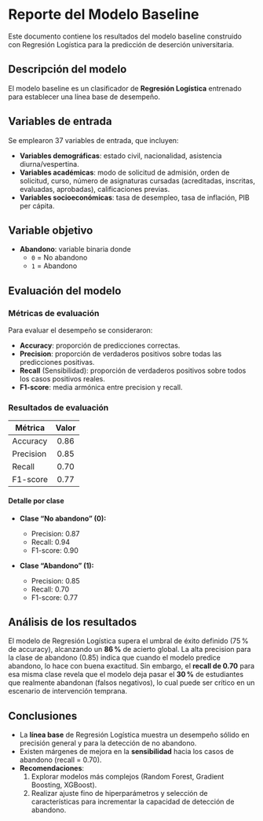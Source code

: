 # Reporte del Modelo Baseline

Este documento contiene los resultados del modelo baseline construido con Regresión Logística para la predicción de deserción universitaria.

## Descripción del modelo
El modelo baseline es un clasificador de **Regresión Logística** entrenado para establecer una línea base de desempeño. 

## Variables de entrada
Se emplearon 37 variables de entrada, que incluyen:
- **Variables demográficas**: estado civil, nacionalidad, asistencia diurna/vespertina.  
- **Variables académicas**: modo de solicitud de admisión, orden de solicitud, curso, número de asignaturas cursadas (acreditadas, inscritas, evaluadas, aprobadas), calificaciones previas.  
- **Variables socioeconómicas**: tasa de desempleo, tasa de inflación, PIB per cápita.  

## Variable objetivo
- **Abandono**: variable binaria donde  
  - `0` = No abandono  
  - `1` = Abandono  

## Evaluación del modelo

### Métricas de evaluación
Para evaluar el desempeño se consideraron:
- **Accuracy**: proporción de predicciones correctas.  
- **Precision**: proporción de verdaderos positivos sobre todas las predicciones positivas.  
- **Recall** (Sensibilidad): proporción de verdaderos positivos sobre todos los casos positivos reales.  
- **F1-score**: media armónica entre precision y recall.

### Resultados de evaluación

| Métrica    | Valor |
|------------|:-----:|
| Accuracy   | 0.86  |
| Precision  | 0.85  |
| Recall     | 0.70  |
| F1-score   | 0.77  |

#### Detalle por clase
- **Clase “No abandono” (0):**  
  - Precision: 0.87  
  - Recall: 0.94  
  - F1-score: 0.90  

- **Clase “Abandono” (1):**  
  - Precision: 0.85  
  - Recall: 0.70  
  - F1-score: 0.77  

## Análisis de los resultados
El modelo de Regresión Logística supera el umbral de éxito definido (75 % de accuracy), alcanzando un **86 %** de acierto global. La alta precision para la clase de abandono (0.85) indica que cuando el modelo predice abandono, lo hace con buena exactitud. Sin embargo, el **recall de 0.70** para esa misma clase revela que el modelo deja pasar el **30 %** de estudiantes que realmente abandonan (falsos negativos), lo cual puede ser crítico en un escenario de intervención temprana.

## Conclusiones
- La **línea base** de Regresión Logística muestra un desempeño sólido en precisión general y para la detección de no abandono.  
- Existen márgenes de mejora en la **sensibilidad** hacia los casos de abandono (recall = 0.70).  
- **Recomendaciones**:  
  1. Explorar modelos más complejos (Random Forest, Gradient Boosting, XGBoost).  
  2. Realizar ajuste fino de hiperparámetros y selección de características para incrementar la capacidad de detección de abandono. 
